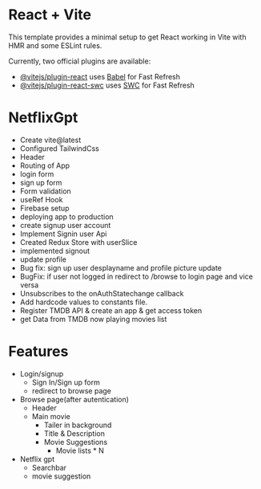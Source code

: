 # React + Vite

This template provides a minimal setup to get React working in Vite with HMR and some ESLint rules.

Currently, two official plugins are available:

- [@vitejs/plugin-react](https://github.com/vitejs/vite-plugin-react/blob/main/packages/plugin-react/README.md) uses [Babel](https://babeljs.io/) for Fast Refresh
- [@vitejs/plugin-react-swc](https://github.com/vitejs/vite-plugin-react-swc) uses [SWC](https://swc.rs/) for Fast Refresh

# NetflixGpt

- Create vite@latest
- Configured TailwindCss
- Header
- Routing of App
- login form
- sign up form
- Form validation
- useRef Hook
- Firebase setup
- deploying app to production
- create signup user account
- Implement Signin user Api
- Created Redux Store with userSlice
- implemented signout
- update profile
- Bug fix: sign up user desplayname and profile picture update
- BugFix: if user not logged in redirect to /browse to login page and vice versa
- Unsubscribes to the onAuthStatechange callback
- Add hardcode values to constants file.
- Register TMDB API & create an app & get access token
- get Data from TMDB now playing movies list

# Features

- Login/signup
  - Sign In/Sign up form
  - redirect to browse page
- Browse page(after autentication)
  - Header
  - Main movie
    - Tailer in background
    - Title & Description
    - Movie Suggestions
      - Movie lists \* N
- Netflix gpt
  - Searchbar
  - movie suggestion
